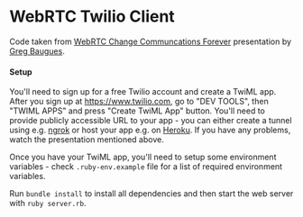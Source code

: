 WebRTC Twilio Client
====================

Code taken from [WebRTC Change Communcations Forever](https://www.youtube.com/watch?v=AviVwTUP38w) presentation by [Greg Baugues](https://twitter.com/greggyb).

#### Setup
You'll need to sign up for a free Twilio account and create a TwiML app. After you sign up at https://www.twilio.com, go to "DEV TOOLS", then "TWIML APPS" and press "Create TwiML App" button. You'll need to provide publicly accessible URL to your app - you can either create a tunnel using e.g. [ngrok](https://ngrok.com) or host your app e.g. on [Heroku](https://heroku.com). If you have any problems, watch the presentation mentioned above.

Once you have your TwiML app, you'll need to setup some environment variables - check `.ruby-env.example` file for a list of required environment variables.

Run `bundle install` to install all dependencies and then start the web server with `ruby server.rb`.
